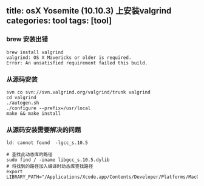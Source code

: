 title: osX Yosemite (10.10.3) 上安装valgrind
categories: tool
tags: [tool]
---
### brew 安装出错
```
brew install valgrind
valgrind: OS X Mavericks or older is required.
Error: An unsatisfied requirement failed this build.
```

### 从源码安装
```
svn co svn://svn.valgrind.org/valgrind/trunk valgrind
cd valgrind
./autogen.sh
./configure --prefix=/usr/local
make && make install
```

### 从源码安装需要解决的问题
```
ld: cannot found  -lgcc_s.10.5

# 查找此动态库的路径
sudo find / -iname libgcc_s.10.5.dylib 
# 将找到的路径加入编译时动态库查找路径
export LIBRARY_PATH="/Applications/Xcode.app/Contents/Developer/Platforms/MacOSX.platform/Developer/SDKs/MacOSX10.10.sdk/usr/lib/"
```
